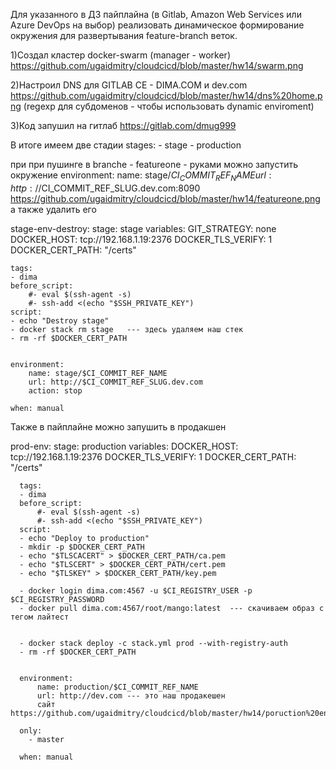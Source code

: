 Для указанного в ДЗ пайплайна (в Gitlab, Amazon Web Services или Azure DevOps на выбор) 
реализовать динамическое формирование окружения для развертывания feature-branch веток.

1)Создал кластер docker-swarm (manager - worker) https://github.com/ugaidmitry/cloudcicd/blob/master/hw14/swarm.png

2)Настроил DNS для GITLAB CE - DIMA.COM и dev.com https://github.com/ugaidmitry/cloudcicd/blob/master/hw14/dns%20home.png
(regexp для субдоменов - чтобы использовать dynamic enviroment)

3)Код запушил на гитлаб https://gitlab.com/dmug999


В итоге имеем две стадии
stages:
    - stage
    - production

при при пушинге в branche - featureone - руками можно запустить окружение 
environment:
        name: stage/$CI_COMMIT_REF_NAME
        url: http://$CI_COMMIT_REF_SLUG.dev.com:8090 https://github.com/ugaidmitry/cloudcicd/blob/master/hw14/featureone.png
а также удалить его

stage-env-destroy:
    stage: stage
    variables:
      GIT_STRATEGY: none
      DOCKER_HOST: tcp://192.168.1.19:2376
      DOCKER_TLS_VERIFY: 1
      DOCKER_CERT_PATH: "/certs"
       
    tags:
    - dima
    before_script:
        #- eval $(ssh-agent -s)
        #- ssh-add <(echo "$SSH_PRIVATE_KEY")
    script:
    - echo "Destroy stage"
    - docker stack rm stage   --- здесь удаляем наш стек 
    - rm -rf $DOCKER_CERT_PATH
  
   
    environment:
        name: stage/$CI_COMMIT_REF_NAME
        url: http://$CI_COMMIT_REF_SLUG.dev.com
        action: stop
     
    when: manual  
    
 Также в пайплайне можно запушить в продакшен

prod-env:
      stage: production
      variables:
        DOCKER_HOST: tcp://192.168.1.19:2376 
        DOCKER_TLS_VERIFY: 1
        DOCKER_CERT_PATH: "/certs"
         
      tags:
      - dima
      before_script:
          #- eval $(ssh-agent -s)
          #- ssh-add <(echo "$SSH_PRIVATE_KEY")
      script:
      - echo "Deploy to production"
      - mkdir -p $DOCKER_CERT_PATH
      - echo "$TLSCACERT" > $DOCKER_CERT_PATH/ca.pem
      - echo "$TLSCERT" > $DOCKER_CERT_PATH/cert.pem
      - echo "$TLSKEY" > $DOCKER_CERT_PATH/key.pem
      
      - docker login dima.com:4567 -u $CI_REGISTRY_USER -p $CI_REGISTRY_PASSWORD
      - docker pull dima.com:4567/root/mango:latest  --- скачиваем образ с тегом лайтест
     
      
      - docker stack deploy -c stack.yml prod --with-registry-auth
      - rm -rf $DOCKER_CERT_PATH

     
      environment:
          name: production/$CI_COMMIT_REF_NAME
          url: http://dev.com --- это наш продакешен 
          сайт https://github.com/ugaidmitry/cloudcicd/blob/master/hw14/poruction%20env.png
      
      only:
        - master
     
      when: manual

